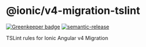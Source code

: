 # @ionic/v4-migration-tslint

[![Greenkeeper badge](https://badges.greenkeeper.io/cwoolum/ionicV4-tslint.svg)](https://greenkeeper.io/)
[![semantic-release](https://img.shields.io/badge/%20%20%F0%9F%93%A6%F0%9F%9A%80-semantic--release-e10079.svg)](https://github.com/semantic-release/semantic-release)

TSLint rules for Ionic Angular v4 Migration
